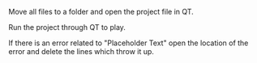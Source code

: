 Move all files to a folder and open the project file in QT.

Run the project through QT to play.

If there is an error related to "Placeholder Text" open the location of the error and delete the lines which throw it up.
